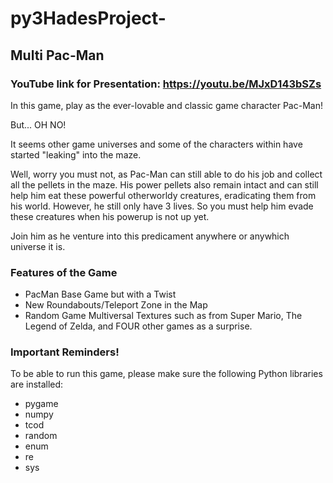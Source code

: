 # py3HadesProject-

## Multi Pac-Man

### YouTube link for Presentation: https://youtu.be/MJxD143bSZs  

In this game, play as the ever-lovable and classic game character Pac-Man!

But... OH NO!

It seems other game universes and some of the characters within have started "leaking" into the maze.

Well, worry you must not, as Pac-Man can still able to do his job and collect all the pellets in the maze. His power pellets also remain intact and can still help him eat these powerful otherworldy creatures, eradicating them from his world. However, he still only have 3 lives. So you must help him evade these creatures when his powerup is not up yet.

Join him as he venture into this predicament anywhere or anywhich universe it is.

### Features of the Game
- PacMan Base Game but with a Twist
- New Roundabouts/Teleport Zone in the Map
- Random Game Multiversal Textures such as from Super Mario, The Legend of Zelda, and FOUR other games as a surprise.

### Important Reminders!
To be able to run this game, please make sure the following Python libraries are installed:
- pygame
- numpy
- tcod
- random
- enum
- re
- sys
